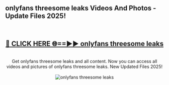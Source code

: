 <h2>onlyfans threesome leaks Videos And Photos - Update Files 2025!</h2>
<br>
<div align="center">
<h2><a href="https://top-ai-tools.click/QrbHav" rel="nofollow">🔴 CLICK HERE 🌐==►► onlyfans threesome leaks</a></h2>
<br>
Get onlyfans threesome leaks and all content. Now you can access all videos and pictures of onlyfans threesome leaks. New Updated Files 2025!
<br>
<br>
<a href="https://top-ai-tools.click/QrbHav" rel="nofollow" data-target="animated-image.originalLink"><img src="https://i.ibb.co.com/WyWwxjT/player-gif2.gif" alt="onlyfans threesome leaks" style="max-width: 100%; display: inline-block;" data-target="animated-image.originalImage"></a>
</div>
<br>